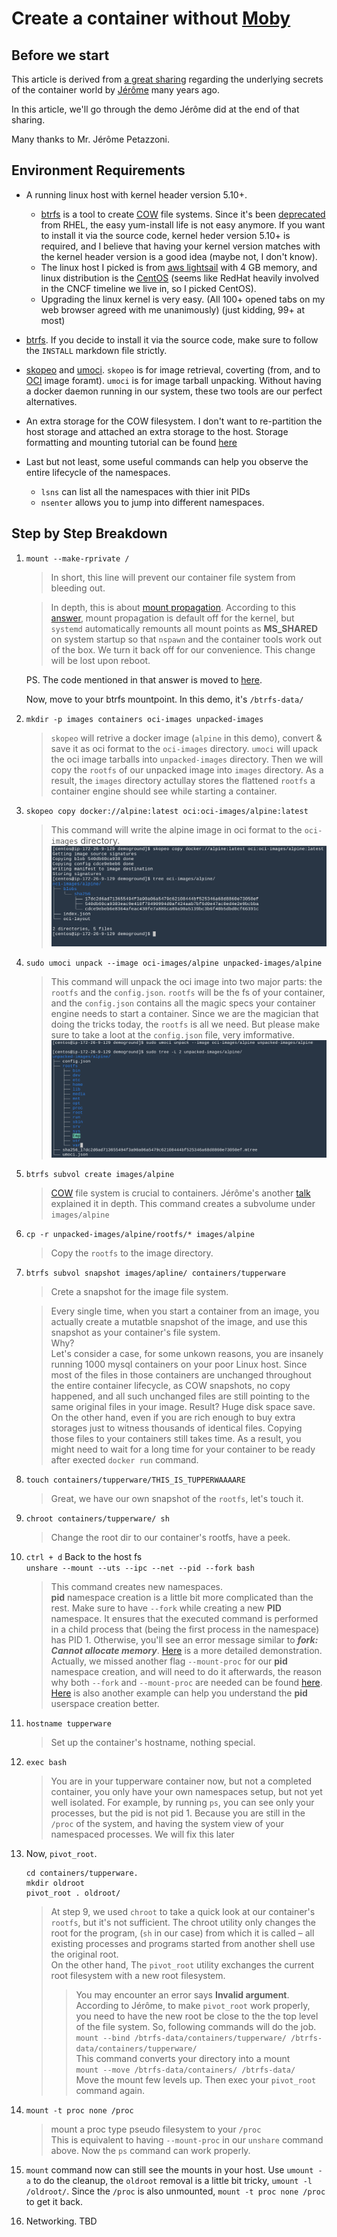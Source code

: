 # Create a container without [Moby][moby-dock]

## Before we start
This article is derived from [a great sharing](https://youtu.be/sK5i-N34im8) regarding the underlying secrets of the container world by [Jérôme](https://github.com/jpetazzo) many years ago.  

In this article, we'll go through the demo Jérôme did at the end of that sharing.

Many thanks to Mr. Jérôme Petazzoni.

## Environment Requirements
* A running linux host with kernel header version 5.10+.
  * [btrfs][btrfs-git-link] is a tool to create [COW][cow-storage] file systems. Since it's been [deprecated][btrfs-deprecation] from RHEL, the easy yum-install life is not easy anymore. If you want to install it via the source code, kernel heder version 5.10+ is required, and I believe that having your kernel version matches with the kernel header version is a good idea (maybe not, I don't know).
  * The linux host I picked is from [aws lightsail][aws-lightsail-link] with 4 GB memory, and linux distribution is the [CentOS][centos-link] (seems like RedHat heavily involved in the CNCF timeline we live in, so I picked CentOS).
  * Upgrading the linux kernel is very easy. (All 100+ opened tabs on my web browser agreed with me unanimously) (just kidding, 99+ at most)

* [btrfs][btrfs-git-link]. If you decide to install it via the source code, make sure to follow the `INSTALL` markdown file strictly.
* [skopeo][skopeo-git] and [umoci][umoci-git]. `skopeo` is for image retrieval, coverting (from, and to [OCI][oci-webpage] image foramt). `umoci` is for image tarball unpacking. Without having a docker daemon running in our system, these two tools are our perfect alternatives.

* An extra storage for the COW filesystem. I don't want to re-partition the host storage and attached an extra storage to the host. Storage formatting and mounting tutorial can be found [here][btrfs-foramt-mount]

* Last but not least, some useful commands can help you observe the entire lifecycle of the namespaces.
  * `lsns` can list all the namespaces with thier init PIDs
  * `nsenter` allows you to jump into different namespaces.

## Step by Step Breakdown
1. `mount --make-rprivate /`
   > In short, this line will prevent our container file system from bleeding out.  

   > In depth, this is about [mount propagation][mount-propagation]. According to this [answer][rprivate-implication], mount propagation is default off for the kernel, but `systemd` automatically remounts all mount points as **MS_SHARED** on system startup so that `nspawn` and the container tools work out of the box. We turn it back off for our convenience. This change will be lost upon reboot.  
   
   PS. The code mentioned in that answer is moved to [here][systemd-mount-setup].  
     
   Now, move to your btrfs mountpoint. In this demo, it's `/btrfs-data/`
2. `mkdir -p images containers oci-images unpacked-images`
   > `skopeo` will retrive a docker image (`alpine` in this demo), convert & save it as oci format to the `oci-images` directory.
   > `umoci` will upack the oci image tarballs into `unpacked-images` directory. Then we will copy the `rootfs` of our unpacked image into `images` directory. As a result, the `images` directory actullay stores the flattened `rootfs` a container engine should see while starting a container.

3. `skopeo copy docker://alpine:latest oci:oci-images/alpine:latest`
   > This command will write the alpine image in oci format to the `oci-images` directory.
   > ![](assets/skopeo-copy-to-oci-image.png)

4. `sudo umoci unpack --image oci-images/alpine unpacked-images/alpine`
   > This command will unpack the oci image into two major parts: the `rootfs` and the `config.json`.
   > `rootfs` will be the fs of your container, and the `config.json` contains all the magic specs your container engine needs to start a container.
   > Since we are the magician that doing the tricks today, the `rootfs` is all we need. But please make sure to take a loot at the `config.json` file, very imformative.
   > ![](assets/umoci-unpack-oci-image.png)

5. `btrfs subvol create images/alpine`
   > [COW][cow-storage] file system is crucial to containers. Jérôme's another [talk][docker-storage-driver-talk] explained it in depth.
   > This command creates a subvolume under `images/alpine`

6. `cp -r unpacked-images/alpine/rootfs/* images/alpine`
   > Copy the `rootfs` to the image directory.

7. `btrfs subvol snapshot images/apline/ containers/tupperware`
   > Crete a snapshot for the image file system.  
   
   > Every single time, when you start a container from an image, you actually create a mutatble snapshot of the image, and use this snapshot as your container's file system.  
   > Why?  
   > Let's consider a case, for some unkown reasons, you are insanely running 1000 mysql containers on your poor Linux host. Since most of the files in those containers are unchanged throughout the entire container lifecycle, as COW snapshots, no copy happened, and all such unchanged files are still pointing to the same original files in your image. Result? Huge disk space save.  
   > On the other hand, even if you are rich enough to buy extra storages just to witness thousands of identical files. Copying those files to your containers still takes time. As a result, you might need to wait for a long time for your container to be ready after exected `docker run` command.
8. `touch containers/tupperware/THIS_IS_TUPPERWAAAARE`
   > Great, we have our own snapshot of the `rootfs`, let's touch it.

9. `chroot containers/tupperware/ sh`
   > Change the root dir to our container's rootfs, have a peek.

10. `ctrl + d` Back to the host fs  
    `unshare --mount --uts --ipc --net --pid --fork bash`
    > This command creates new namespaces.  
    > **pid** namespace creation is a little bit more complicated than the rest. Make sure to have `--fork` while creating a new **PID** namespace. It ensures that the executed command is performed in a child process that (being the first process in the namespace) has PID 1. Otherwise, you'll see an error message similar to **_fork: Cannot allocate memory_**. [Here][unshare-fork] is a more detailed demonstration.  
    > Actually, we missed another flag `--mount-proc` for our **pid** namespace creation, and will need to do it afterwards, the reason why both `--fork` and `--mount-proc` are needed can be found [here][unshare-pid-ns].  
    > [Here][unshare-mount-proc-failed] is also another example can help you understand the **pid** userspace creation better.

11. `hostname tupperware`
    > Set up the container's hostname, nothing special.

12. `exec bash`
    > You are in your tupperware container now, but not a completed container, you only have your own namespaces setup, but not yet well isolated. For example, by running `ps`, you can see only your processes, but the pid is not pid 1. Because you are still in the `/proc` of the system, and having the system view of your namespaced processes. We will fix this later

13. Now, `pivot_root`.  
    ```
    cd containers/tupperware.
    mkdir oldroot
    pivot_root . oldroot/
    ```
    > At step 9, we used `chroot` to take a quick look at our container's `rootfs`, but it's not sufficient. The chroot utility only changes the root for the program, (`sh` in our case) from which it is called – all existing processes and programs started from another shell use the original root.  
    > On the other hand, The `pivot_root` utility exchanges the current root filesystem with a new root filesystem.  
    > > You may encounter an error says **Invalid argument**. According to Jérôme, to make `pivot_root` work properly, you need to have the new root be close to the the top level of the file system. So, following commands will do the job.  
    > > `mount --bind /btrfs-data/containers/tupperware/ /btrfs-data/containers/tupperware/`  
    > > This command converts your directory into a mount  
    > > `mount --move /btrfs-data/containers/ /btrfs-data/`  
    > > Move the mount few levels up. Then exec your `pivot_root` command again.
    
14. `mount -t proc none /proc`
    > mount a proc type pseudo filesystem to your `/proc`  
    > This is equivalent to having `--mount-proc` in our `unshare` command above. Now the `ps` command can work properly.

15. `mount` command now can still see the mounts in your host. Use `umount -a` to do the cleanup, the `oldroot` removal is a little bit tricky, `umount -l /oldroot/`. Since the `/proc` is also unmounted, `mount -t proc none /proc` to get it back.

16. Networking. TBD


[moby-dock]: https://www.docker.com/blog/docker-project-announces-open-source-a-thon-to-support-whale-and-marine-wildlife-conservation/
[btrfs-deprecation]: https://news.ycombinator.com/item?id=14907771
[btrfs-git-link]: https://github.com/kdave/btrfs-progs/
[cow-storage]: https://en.wikipedia.org/wiki/Copy-on-write#In_computer_storage
[aws-lightsail-link]: https://aws.amazon.com/lightsail/
[centos-link]: https://www.centos.org/
[skopeo-git]: https://github.com/containers/skopeo
[umoci-git]: https://github.com/opencontainers/umoci
[btrfs-foramt-mount]: https://linuxhint.com/create-mount-btrfs-subvolumes/
[oci-webpage]: https://opencontainers.org/
[mount-propagation]: https://medium.com/kokster/kubernetes-mount-propagation-5306c36a4a2d
[rprivate-implication]: https://serverfault.com/questions/868682/implications-of-mount-make-private
[systemd-mount-setup]: https://github.com/systemd/systemd/blob/05576809194754989f88f83c7104341c35944546/src/shared/mount-setup.c#L528
[docker-storage-driver-talk]: https://youtu.be/9oh_M11-foU
[unshare-fork]: https://stackoverflow.com/questions/44666700/unshare-pid-bin-bash-fork-cannot-allocate-memory
[unshare-pid-ns]: https://unix.stackexchange.com/questions/535528/why-unshare-p-does-not-imply-f-and-mount-proc
[unshare-mount-proc-failed]: https://bugzilla.redhat.com/show_bug.cgi?id=1390057